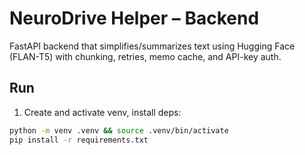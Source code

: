 # NeuroDrive Helper – Backend

FastAPI backend that simplifies/summarizes text using Hugging Face (FLAN-T5) with chunking, retries, memo cache, and API-key auth.

## Run

1) Create and activate venv, install deps:
```bash
python -m venv .venv && source .venv/bin/activate
pip install -r requirements.txt
